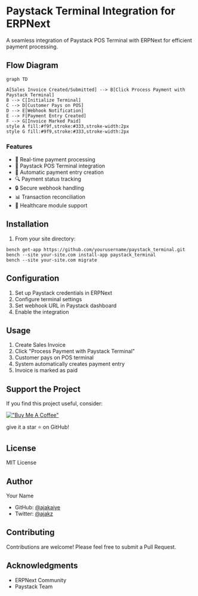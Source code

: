 # Paystack Terminal Integration for ERPNext

A seamless integration of Paystack POS Terminal with ERPNext for efficient payment processing.

## Flow Diagram

```mermaid
graph TD

A[Sales Invoice Created/Submitted] --> B[Click Process Payment with Paystack Terminal]
B --> C[Initialize Terminal]
C --> D[Customer Pays on POS]
D --> E[Webhook Notification]
E --> F[Payment Entry Created]
F --> G[Invoice Marked Paid]
style A fill:#f9f,stroke:#333,stroke-width:2px
style G fill:#9f9,stroke:#333,stroke-width:2px
```

### Features

- 🔄 Real-time payment processing
- 🏧 Paystack POS Terminal integration
- 📝 Automatic payment entry creation
- 🔍 Payment status tracking
- 🔒 Secure webhook handling
- 📊 Transaction reconciliation
- 🏥 Healthcare module support

## Installation


1. From your site directory:

```
bench get-app https://github.com/yourusername/paystack_terminal.git
bench --site your-site.com install-app paystack_terminal
bench --site your-site.com migrate
```

## Configuration

1. Set up Paystack credentials in ERPNext
2. Configure terminal settings
3. Set webhook URL in Paystack dashboard
4. Enable the integration

## Usage

1. Create Sales Invoice
2. Click "Process Payment with Paystack Terminal"
3. Customer pays on POS terminal
4. System automatically creates payment entry
5. Invoice is marked as paid

## Support the Project

If you find this project useful, consider:

[!["Buy Me A Coffee"](https://www.buymeacoffee.com/assets/img/custom_images/orange_img.png)](https://buymeacoffee.com/ajakaiye33)

give it a star ⭐ on GitHub!

## License

MIT License

## Author

Your Name
- GitHub: [@ajakaiye](https://github.com/ajakaiye33)
- Twitter: [@ajakz](https://twitter.com/ajakzheddy)

## Contributing

Contributions are welcome! Please feel free to submit a Pull Request.

## Acknowledgments

- ERPNext Community
- Paystack Team